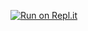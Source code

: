 
[![Run on Repl.it](https://repl.it/badge/github/smmosta66/Phishing)](https://repl.it/github/smmosta66/Phishing)
 

